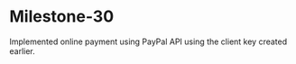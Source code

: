 <h1>Milestone-30</h1>
Implemented online payment using PayPal API using the client key  created earlier.
